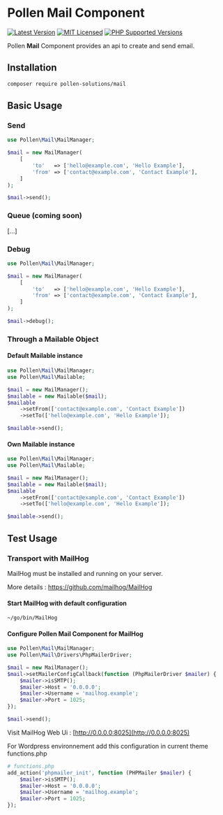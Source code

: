 # Pollen Mail Component

[![Latest Version](https://img.shields.io/badge/release-1.0.0-blue?style=for-the-badge)](https://www.presstify.com/pollen-solutions/mail/)
[![MIT Licensed](https://img.shields.io/badge/license-MIT-green?style=for-the-badge)](LICENSE.md)
[![PHP Supported Versions](https://img.shields.io/badge/PHP->=7.4-8892BF?style=for-the-badge&logo=php)](https://www.php.net/supported-versions.php)

Pollen **Mail** Component provides an api to create and send email. 

## Installation

```bash
composer require pollen-solutions/mail
```

## Basic Usage

### Send

```php
use Pollen\Mail\MailManager;

$mail = new MailManager(
    [
        'to'   => ['hello@example.com', 'Hello Example'],
        'from' => ['contact@example.com', 'Contact Example'],
    ]
);

$mail->send();
```

### Queue (coming soon)

[...]

### Debug

```php
use Pollen\Mail\MailManager;

$mail = new MailManager(
    [
        'to'   => ['hello@example.com', 'Hello Example'],
        'from' => ['contact@example.com', 'Contact Example'],
    ]
);

$mail->debug();
```

### Through a Mailable Object

#### Default Mailable instance

```php
use Pollen\Mail\MailManager;
use Pollen\Mail\Mailable;

$mail = new MailManager();
$mailable = new Mailable($mail);
$mailable
    ->setFrom(['contact@example.com', 'Contact Example'])
    ->setTo(['hello@example.com', 'Hello Example']);

$mailable->send();
```

#### Own Mailable instance

```php
use Pollen\Mail\MailManager;
use Pollen\Mail\Mailable;

$mail = new MailManager();
$mailable = new Mailable($mail);
$mailable
    ->setFrom(['contact@example.com', 'Contact Example'])
    ->setTo(['hello@example.com', 'Hello Example']);

$mailable->send();
```

## Test Usage

### Transport with MailHog

MailHog must be installed and running on your server.

More details : https://github.com/mailhog/MailHog

#### Start MailHog with default configuration

```bash
~/go/bin/MailHog
```

#### Configure Pollen Mail Component for MailHog

```php
use Pollen\Mail\MailManager;
use Pollen\Mail\Drivers\PhpMailerDriver;

$mail = new MailManager();
$mail->setMailerConfigCallback(function (PhpMailerDriver $mailer) {
    $mailer->isSMTP();
    $mailer->Host = '0.0.0.0';
    $mailer->Username = 'mailhog.example';
    $mailer->Port = 1025;
});

$mail->send();
```

Visit MailHog Web Ui : [http://0.0.0.0:8025](http://0.0.0.0:8025)

For Wordpress environnement add this configuration in current theme functions.php

```php
# functions.php 
add_action('phpmailer_init', function (PHPMailer $mailer) {
    $mailer->isSMTP();
    $mailer->Host = '0.0.0.0';
    $mailer->Username = 'mailhog.example';
    $mailer->Port = 1025;
});
```
